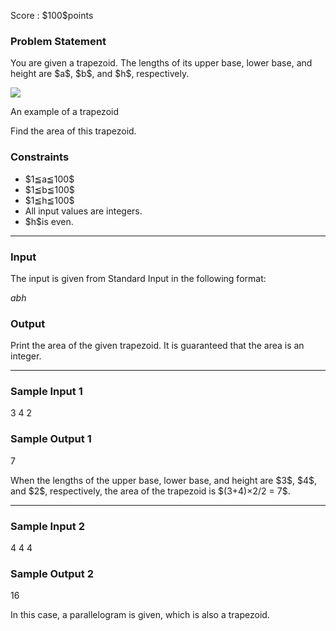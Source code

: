 
<div>

<span>

<span>

<p>
Score : $100$points
</p>

<div>

<section>

### **Problem Statement**

<p>
You are given a trapezoid. The lengths of its upper base, lower base, and height are $a$, $b$, and $h$, respectively.
</p>

<div>

<img src="https://atcoder.jp/img/arc061/1158e37155d46a42e90f31566478e6da.png">

</img>

<p>
An example of a trapezoid
</p>

</div>

<p>
Find the area of this trapezoid.
</p>

</section>

</div>

<div>

<section>

### **Constraints**

<ul>

<li>
$1≦a≦100$
</li>

<li>
$1≦b≦100$
</li>

<li>
$1≦h≦100$
</li>

<li>
All input values are integers.
</li>

<li>
$h$is even.
</li>

</ul>

</section>

</div>

---

<div>

<div>

<section>

### **Input**

<p>
The input is given from Standard Input in the following format:
</p>

<div>

$a$$b$$h$
</div>

</section>

</div>

<div>

<section>

### **Output**

<p>
Print the area of the given trapezoid. It is guaranteed that the area is an integer.
</p>

</section>

</div>

</div>

---

<div>

<section>

### **Sample Input 1**

<div>

3
4
2

</div>

</section>

</div>

<div>

<section>

### **Sample Output 1**

<div>

7

</div>

<p>
When the lengths of the upper base, lower base, and height are $3$, $4$, and $2$, respectively, the area of the trapezoid is $(3+4)×2/2 = 7$.
</p>

</section>

</div>

---

<div>

<section>

### **Sample Input 2**

<div>

4
4
4

</div>

</section>

</div>

<div>

<section>

### **Sample Output 2**

<div>

16

</div>

<p>
In this case, a parallelogram is given, which is also a trapezoid.
</p>

</section>

</div>

</span>

</span>

</div>
